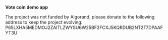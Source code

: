 **Vote coin demo app**

The project was not funded by Algorand, please donate to the following address to keep the project evolving: P65LXHA5MEDMOJ2ZAITLZWYSU6W25BF2FCXJ5KQRDUB2NT2T7DPAAFYT3U 
